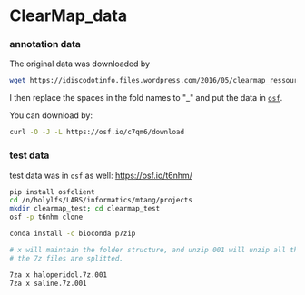 # ClearMap_data

### annotation data
The original data was downloaded by 

```bash
wget https://idiscodotinfo.files.wordpress.com/2016/05/clearmap_ressources_mouse_brain.zip
```

I then replace the spaces in the fold names to "_" and put the data in [`osf`](https://osf.io/c7qm6/).

You can download by:

```bash
curl -O -J -L https://osf.io/c7qm6/download
```

### test data

test data was in `osf` as well: https://osf.io/t6nhm/

```bash
pip install osfclient
cd /n/holylfs/LABS/informatics/mtang/projects
mkdir clearmap_test; cd clearmap_test
osf -p t6nhm clone

conda install -c bioconda p7zip

# x will maintain the folder structure, and unzip 001 will unzip all the other 002,003..
# the 7z files are splitted.

7za x haloperidol.7z.001
7za x saline.7z.001

```
